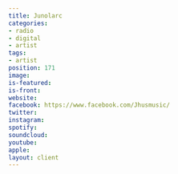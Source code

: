 ```yaml
---
title: Junolarc
categories:
- radio
- digital
- artist
tags:
- artist
position: 171
image: 
is-featured: 
is-front: 
website: 
facebook: https://www.facebook.com/Jhusmusic/
twitter: 
instagram: 
spotify: 
soundcloud: 
youtube: 
apple: 
layout: client
---
```


